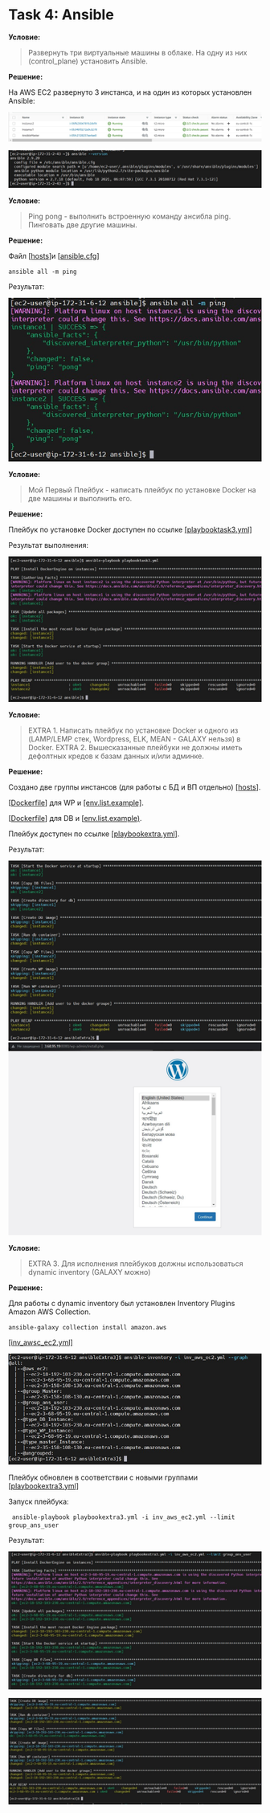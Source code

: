# Task 4: Ansible

**Условие:**
>Развернуть три виртуальные машины в облаке. На одну из них (control_plane) установить Ansible.

**Решение:**

На AWS EC2 развернуто 3 инстанса, и на один из которых установлен Ansible:

![img1](https://github.com/OlehBandrivskyi/DevOps_Internship/blob/26e3c1fc7c34cc2425496658697d592ebb5b3c51/task4/img/img2.jpg)

![img2](https://github.com/OlehBandrivskyi/DevOps_Internship/blob/26e3c1fc7c34cc2425496658697d592ebb5b3c51/task4/img/img1.jpg)


**Условие:**
>Ping pong - выполнить встроенную команду ансибла ping. Пинговать две другие машины.

**Решение:**

Файл [[hosts](https://github.com/OlehBandrivskyi/DevOps_Internship/blob/26e3c1fc7c34cc2425496658697d592ebb5b3c51/task4/ansible_task1_3/hosts.txt)]и [[ansible.cfg](https://github.com/OlehBandrivskyi/DevOps_Internship/blob/26e3c1fc7c34cc2425496658697d592ebb5b3c51/task4/ansible_task1_3/ansible.cfg)]


```
ansible all -m ping
```

Результат:


![img3](https://github.com/OlehBandrivskyi/DevOps_Internship/blob/26e3c1fc7c34cc2425496658697d592ebb5b3c51/task4/img/img3.jpg)


**Условие:**
>Мой Первый Плейбук - написать плейбук по установке Docker на две машины и выполнить его.

**Решение:**

Плейбук по установке Docker доступен по ссылке [[playbooktask3.yml]](https://github.com/OlehBandrivskyi/DevOps_Internship/blob/26e3c1fc7c34cc2425496658697d592ebb5b3c51/task4/ansible_task1_3/playbooktask3.yml)

Результат выполнения:

![img4](https://github.com/OlehBandrivskyi/DevOps_Internship/blob/26e3c1fc7c34cc2425496658697d592ebb5b3c51/task4/img/img6.jpg)


**Условие:**
>EXTRA 1. Написать плейбук по установке Docker и одного из (LAMP/LEMP стек, Wordpress, ELK, MEAN - GALAXY нельзя) в Docker.
>EXTRA 2. Вышесказанные плейбуки не должны иметь дефолтных кредов к базам данных и/или админке.

**Решение:**

Создано две группы инстансов (для работы с БД и ВП отдельно)  [[hosts](https://github.com/OlehBandrivskyi/DevOps_Internship/blob/26e3c1fc7c34cc2425496658697d592ebb5b3c51/task4/ansible_extra_task1_2/hosts.txt)].

[[Dockerfile](https://github.com/OlehBandrivskyi/DevOps_Internship/blob/26e3c1fc7c34cc2425496658697d592ebb5b3c51/task4/ansible_extra_task1_2/dockerfiles/wp/Dockerfile)] для WP и [[env.list.example]](https://github.com/OlehBandrivskyi/DevOps_Internship/blob/eb517a1d5491db67c52b96583ee4b7d0e1c660e9/task4/ansible_extra_task1_2/dockerfiles/wp/env.list.example). 

[[Dockerfile](https://github.com/OlehBandrivskyi/DevOps_Internship/blob/26e3c1fc7c34cc2425496658697d592ebb5b3c51/task4/ansible_extra_task1_2/dockerfiles/db/Dockerfile)] для DB и [[env.list.example)](https://github.com/OlehBandrivskyi/DevOps_Internship/blob/26e3c1fc7c34cc2425496658697d592ebb5b3c51/task4/ansible_extra_task1_2/dockerfiles/db/env.list.example).

Плейбук доступен по ссылке [[playbookextra.yml]](https://github.com/OlehBandrivskyi/DevOps_Internship/blob/eb517a1d5491db67c52b96583ee4b7d0e1c660e9/task4/ansible_extra_task1_2/playbookextra.yml).

Результат:

![img5](https://github.com/OlehBandrivskyi/DevOps_Internship/blob/26e3c1fc7c34cc2425496658697d592ebb5b3c51/task4/img/img9.jpg)
![img6](https://github.com/OlehBandrivskyi/DevOps_Internship/blob/26e3c1fc7c34cc2425496658697d592ebb5b3c51/task4/img/img7.jpg)

**Условие:**
>EXTRA 3.  Для исполнения плейбуков должны использоваться dynamic inventory (GALAXY можно)


**Решение:**

Для работы с dynamic inventory был установлен Inventory Plugins Amazon AWS Collection.

```
ansible-galaxy collection install amazon.aws
```
[[inv_awsc_ec2.yml]](https://github.com/OlehBandrivskyi/DevOps_Internship/blob/eb517a1d5491db67c52b96583ee4b7d0e1c660e9/task4/ansible_extra_task3/inv_aws_ec2.yml)

![img7](https://github.com/OlehBandrivskyi/DevOps_Internship/blob/26e3c1fc7c34cc2425496658697d592ebb5b3c51/task4/img/img13.jpg)

Плейбук обновлен в соответствии с новыми группами [[playbookextra3.yml]](https://github.com/OlehBandrivskyi/DevOps_Internship/blob/eb517a1d5491db67c52b96583ee4b7d0e1c660e9/task4/ansible_extra_task3/playbookextra3.yml)

Запуск плейбука:
```
 ansible-playbook playbookextra3.yml -i inv_aws_ec2.yml --limit group_ans_user
```

Результат:

![img8](https://github.com/OlehBandrivskyi/DevOps_Internship/blob/26e3c1fc7c34cc2425496658697d592ebb5b3c51/task4/img/img10.jpg)

![img9](https://github.com/OlehBandrivskyi/DevOps_Internship/blob/26e3c1fc7c34cc2425496658697d592ebb5b3c51/task4/img/img11.jpg)

